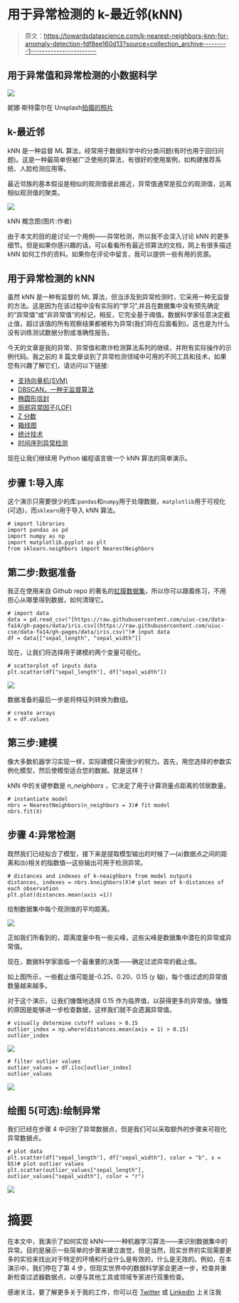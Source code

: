 # 用于异常检测的 k-最近邻(kNN)

> 原文：<https://towardsdatascience.com/k-nearest-neighbors-knn-for-anomaly-detection-fdf8ee160d13?source=collection_archive---------1----------------------->

## 用于异常值和异常检测的小数据科学

![](img/bd715eb9f15884babcbe06d6ac6b22fe.png)

妮娜·斯特雷尔在 Unsplash[拍摄的照片](https://unsplash.com?utm_source=medium&utm_medium=referral)

## k-最近邻

kNN 是一种监督 ML 算法，经常用于数据科学中的分类问题(有时也用于回归问题)。这是一种最简单但被广泛使用的算法，有很好的使用案例，如构建推荐系统、人脸检测应用等。

最近邻族的基本假设是相似的观测值彼此接近，异常值通常是孤立的观测值，远离相似观测值的聚类。

![](img/457b16f4095a6cac03d95f0399f67791.png)

kNN 概念图(图片:作者)

由于本文的目的是讨论一个用例——异常检测，所以我不会深入讨论 kNN 的更多细节。但是如果你感兴趣的话，可以看看所有最近邻算法的文档，网上有很多描述 kNN 如何工作的资料。如果你在评论中留言，我可以提供一些有用的资源。

## 用于异常检测的 kNN

虽然 kNN 是一种有监督的 ML 算法，但当涉及到异常检测时，它采用一种无监督的方法。这是因为在该过程中没有实际的“学习”,并且在数据集中没有预先确定的“异常值”或“非异常值”的标记，相反，它完全基于阈值。数据科学家任意决定截止值，超过该值的所有观察结果都被称为异常(我们将在后面看到)。这也是为什么没有训练测试数据分割或准确性报告。

今天的文章是我的异常、异常值和欺诈检测算法系列的继续，并附有实际操作的示例代码。我之前的 8 篇文章谈到了异常检测领域中可用的不同工具和技术，如果您有兴趣了解它们，请访问以下链接:

*   [支持向量机(SVM)](/support-vector-machine-svm-for-anomaly-detection-73a8d676c331)
*   [DBSCAN，一种无监督算法](/dbscan-a-density-based-unsupervised-algorithm-for-fraud-detection-887c0f1016e9)
*   [椭圆形信封](/machine-learning-for-anomaly-detection-elliptic-envelope-2c90528df0a6)
*   [局部异常因子(LOF)](/anomaly-detection-with-local-outlier-factor-lof-d91e41df10f2)
*   [Z 分数](/z-score-for-anomaly-detection-d98b0006f510)
*   [箱线图](/boxplot-for-anomaly-detection-9eac783382fd)
*   [统计技术](/statistical-techniques-for-anomaly-detection-6ac89e32d17a)
*   [时间序列异常检测](/time-series-anomaly-detection-with-anomalize-library-67472003c003)

现在让我们继续用 Python 编程语言做一个 kNN 算法的简单演示。

## **步骤 1:导入库**

这个演示只需要很少的库:`pandas`和`numpy`用于处理数据，`matplotlib`用于可视化(可选)，而`sklearn`用于导入 kNN 算法。

```
# import libraries
import pandas as pd
import numpy as np
import matplotlib.pyplot as plt
from sklearn.neighbors import NearestNeighbors
```

## **第二步:数据准备**

我正在使用来自 Github repo 的著名的[虹膜数据集](https://raw.githubusercontent.com/uiuc-cse/data-fa14/gh-pages/data/iris.csv)，所以你可以跟着练习，不用担心从哪里得到数据，如何清理它。

```
# import data
data = pd.read_csv("[https://raw.githubusercontent.com/uiuc-cse/data-fa14/gh-pages/data/iris.csv](https://raw.githubusercontent.com/uiuc-cse/data-fa14/gh-pages/data/iris.csv)")# input data
df = data[["sepal_length", "sepal_width"]]
```

现在，让我们将选择用于建模的两个变量可视化。

```
# scatterplot of inputs data
plt.scatter(df["sepal_length"], df["sepal_width"])
```

![](img/a8578baad5868e97703e13e9076bdb64.png)

数据准备的最后一步是将特征列转换为数组。

```
# create arrays
X = df.values
```

## **第三步:建模**

像大多数机器学习实现一样，实际建模只需很少的努力。首先，用您选择的参数实例化模型，然后使模型适合您的数据。就是这样！

kNN 中的关键参数是 *n_neighbors* ，它决定了用于计算测量点距离的邻居数量。

```
# instantiate model
nbrs = NearestNeighbors(n_neighbors = 3)# fit model
nbrs.fit(X)
```

## **步骤 4:异常检测**

既然我们已经拟合了模型，接下来是提取模型输出的时候了—(a)数据点之间的距离和(b)相关的指数值—这些输出可用于检测异常。

```
# distances and indexes of k-neaighbors from model outputs
distances, indexes = nbrs.kneighbors(X)# plot mean of k-distances of each observation
plt.plot(distances.mean(axis =1))
```

绘制数据集中每个观测值的平均距离。

![](img/d99b0398196e727749b73fae3a46040d.png)

正如我们所看到的，距离度量中有一些尖峰，这些尖峰是数据集中潜在的异常或异常值。

现在，数据科学家面临一个最重要的决策——确定过滤异常的截止值。

如上图所示，一些截止值可能是-0.25、0.20、0.15 (y 轴)，每个值过滤的异常值数量越来越多。

对于这个演示，让我们慷慨地选择 0.15 作为临界值，以获得更多的异常值。慷慨的原因是能够进一步检查数据，这样我们就不会遗漏异常值。

```
# visually determine cutoff values > 0.15
outlier_index = np.where(distances.mean(axis = 1) > 0.15)
outlier_index
```

![](img/1261088e10adbbd83dc02f50ddd0293d.png)

```
# filter outlier values
outlier_values = df.iloc[outlier_index]
outlier_values
```

![](img/d7c4f14ac2a0575967cabaa411f8ace2.png)

## **绘图 5(可选):绘制异常**

我们已经在步骤 4 中识别了异常数据点，但是我们可以采取额外的步骤来可视化异常数据点。

```
# plot data
plt.scatter(df["sepal_length"], df["sepal_width"], color = "b", s = 65)# plot outlier values
plt.scatter(outlier_values["sepal_length"], outlier_values["sepal_width"], color = "r")
```

![](img/1457575c5bd6bf431fc4221e151af608.png)

# 摘要

在本文中，我演示了如何实现 kNN——一种机器学习算法——来识别数据集中的异常。目的是展示一些简单的步骤来建立直觉，但是当然，现实世界的实现需要更多的实验来找出对于特定的环境和行业什么是有效的，什么是无效的。例如，在本演示中，我们停在了第 4 步，但现实世界中的数据科学家会更进一步，检查并重新检查过滤器数据点，以便与其他工具或领域专家进行双重检查。

感谢关注，要了解更多关于我的工作，你可以在 [Twitter](https://twitter.com/DataEnthus) 或 [LinkedIn](https://www.linkedin.com/in/mab-alam/) 上关注我
